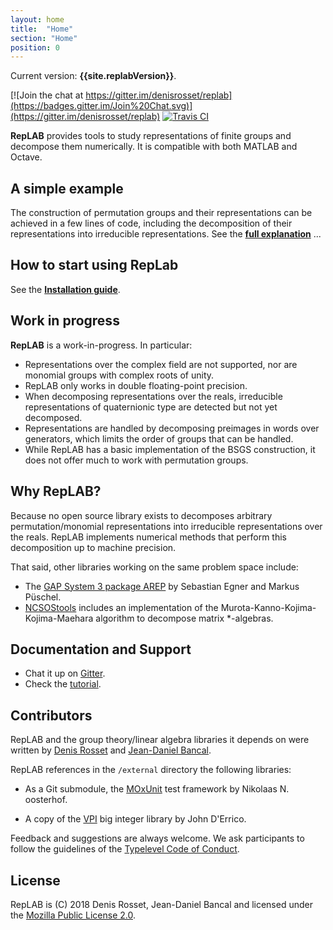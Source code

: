 ```yaml
---
layout: home
title:  "Home"
section: "Home"
position: 0
---
```


Current version: **{{site.replabVersion}}**.

[![Join the chat at https://gitter.im/denisrosset/replab](https://badges.gitter.im/Join%20Chat.svg)](https://gitter.im/denisrosset/replab)
[![Travis CI](https://travis-ci.com/replab/replab.svg?branch=master)](https://travis-ci.com/replab/replab)

**RepLAB** provides tools to study representations of finite groups and decompose them numerically. It is compatible with both MATLAB and Octave.


## A simple example

The construction of permutation groups and their representations can be achieved in a few lines of code, including the decomposition of their representations into irreducible representations. See the [**full explanation**](docs/publish/Example.html) ...

## How to start using RepLab

See the [**Installation guide**](docs/installation.html).

## Work in progress

**RepLAB** is a work-in-progress. In particular:

- Representations over the complex field are not supported, nor are monomial groups with complex roots of unity.
- RepLAB only works in double floating-point precision.
- When decomposing representations over the reals, irreducible representations of quaternionic type are detected but not yet decomposed.
- Representations are handled by decomposing preimages in words over generators, which limits the order of groups that can be handled.
- While RepLAB has a basic implementation of the BSGS construction, it does not offer much to work with permutation groups.

## Why RepLAB?

Because no open source library exists to decomposes arbitrary permutation/monomial representations into irreducible representations over the reals. RepLAB implements numerical methods that perform this decomposition up to machine precision.

That said, other libraries working on the same problem space include:

- The [GAP System 3 package AREP](https://www.gap-system.org/Gap3/Packages3/arep.html) by Sebastian Egner and Markus Püschel. 
- [NCSOStools](http://ncsostools.fis.unm.si/documentation/awbd) includes an implementation of the Murota-Kanno-Kojima-Kojima-Maehara algorithm to decompose matrix *-algebras.


## Documentation and Support

- Chat it up on [Gitter](https://gitter.im/denisrosset/replab).
- Check the [tutorial](docs/installation.html).

## Contributors

RepLAB and the group theory/linear algebra libraries it depends on were written by [Denis Rosset](https://github.com/denisrosset) and [Jean-Daniel Bancal](https://github.com/jdbancal).

RepLAB references in the `/external` directory the following libraries:

- As a Git submodule, the [MOxUnit](https://github.com/MOxUnit/MOxUnit) test framework by Nikolaas N. oosterhof.

- A copy of the [VPI](https://www.mathworks.com/matlabcentral/fileexchange/22725-variable-precision-integer-arithmetic) big integer library by John D'Errico.

Feedback and suggestions are always welcome. We ask participants to follow the guidelines of the [Typelevel Code of Conduct](https://typelevel.org/conduct.html).

## License

RepLAB is (C) 2018 Denis Rosset, Jean-Daniel Bancal and licensed under the [Mozilla Public License 2.0](https://github.com/replab/replab/LICENSE).
